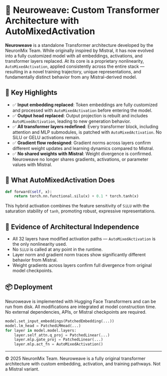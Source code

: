 # 🧠 Neuroweave: Custom Transformer Architecture with AutoMixedActivation

**Neuroweave** is a standalone Transformer architecture developed by the NeuronMix Team. While originally inspired by Mistral, it has now evolved into a fully customized model with all embeddings, activations, and transformer layers replaced. At its core is a proprietary nonlinearity, `AutoMixedActivation`, applied consistently across the entire stack — resulting in a novel training trajectory, unique representations, and fundamentally distinct behavior from any Mistral-derived model.

## 🚀 Key Highlights

- ✅ **Input embedding replaced**: Token embeddings are fully customized and processed with `AutoMixedActivation` before entering the model.
- ✅ **Output head replaced**: Output projection is rebuilt and includes `AutoMixedActivation`, leading to new generation behavior.
- ✅ **All transformer layers redefined**: Every transformer block, including attention and MLP submodules, is patched with `AutoMixedActivation`. No SiLU or GELU activations remain.
- ✅ **Gradient flow redesigned**: Gradient norms across layers confirm different weight updates and learning dynamics compared to Mistral.
- ✅ **No shared weights with Mistral**: Weight divergence is confirmed. Neuroweave no longer shares gradients, activations, or parameter values with Mistral.

## 🔬 What AutoMixedActivation Does

```python
def forward(self, x):
    return torch.nn.functional.silu(x) + 0.1 * torch.tanh(x)
```
This hybrid activation combines the feature sensitivity of `SiLU` with the saturation stability of `tanh`, promoting robust, expressive representations.

## 🧪 Evidence of Architectural Independence

- All 32 layers have modified activation paths — `AutoMixedActivation` is the only nonlinearity used.
- No `SiLU` is called at any point in the runtime.
- Layer norm and gradient norm traces show significantly different behavior from Mistral.
- Weight gradients across layers confirm full divergence from original model checkpoints.

## 📦 Deployment

Neuroweave is implemented with Hugging Face Transformers and can be run from disk. All modifications are integrated at model construction time. No external dependencies, APIs, or Mistral checkpoints are required.

```python
model.set_input_embeddings(PatchedEmbedding(...))
model.lm_head = PatchedLMHead(...)
for layer in model.model.layers:
    layer.self_attn.q_proj = PatchedLinear(...)
    layer.mlp.gate_proj = PatchedLinear(...)
    layer.mlp.act_fn = AutoMixedActivation()
```

---

© 2025 NeuronMix Team. Neuroweave is a fully original transformer architecture with custom embedding, activation, and training pathways. Not a Mistral variant.
